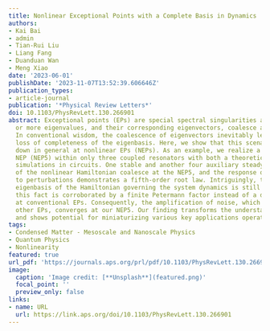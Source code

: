 ```yaml
---
title: Nonlinear Exceptional Points with a Complete Basis in Dynamics
authors:
- Kai Bai
- admin
- Tian-Rui Liu
- Liang Fang
- Duanduan Wan
- Meng Xiao
date: '2023-06-01'
publishDate: '2023-11-07T13:52:39.606646Z'
publication_types:
- article-journal
publication: '*Physical Review Letters*'
doi: 10.1103/PhysRevLett.130.266901
abstract: Exceptional points (EPs) are special spectral singularities at which two
  or more eigenvalues, and their corresponding eigenvectors, coalesce and become identical.
  In conventional wisdom, the coalescence of eigenvectors inevitably leads to the
  loss of completeness of the eigenbasis. Here, we show that this scenario breaks
  down in general at nonlinear EPs (NEPs). As an example, we realize a fifth-order
  NEP (NEP5) within only three coupled resonators with both a theoretical model and
  simulations in circuits. One stable and another four auxiliary steady eigenstates
  of the nonlinear Hamiltonian coalesce at the NEP5, and the response of eigenfrequency
  to perturbations demonstrates a fifth-order root law. Intriguingly, the biorthogonal
  eigenbasis of the Hamiltonian governing the system dynamics is still complete, and
  this fact is corroborated by a finite Petermann factor instead of a divergent one
  at conventional EPs. Consequently, the amplification of noise, which diverges at
  other EPs, converges at our NEP5. Our finding transforms the understanding of EPs
  and shows potential for miniaturizing various key applications operating near EPs.
tags:
- Condensed Matter - Mesoscale and Nanoscale Physics
- Quantum Physics
- Nonlinearity
featured: true
url_pdf: 'https://journals.aps.org/prl/pdf/10.1103/PhysRevLett.130.266901'
image:
  caption: 'Image credit: [**Unsplash**](featured.png)'
  focal_point: ''
  preview_only: false
links:
- name: URL
  url: https://link.aps.org/doi/10.1103/PhysRevLett.130.266901
---
```

